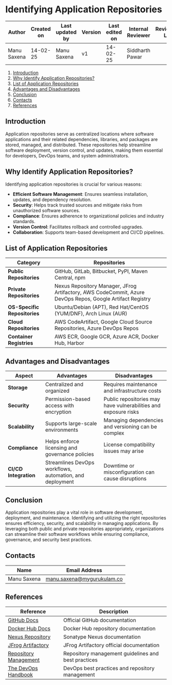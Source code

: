 # Identifying Application Repositories

| **Author** | **Created on** | **Last updated by** |**Version**| **Last edited on** | **Internal Reviewer** | **Reviewer L0** |**Reviewer L1** |**Reviewer L2** |
|------------|----------------|---------------------|-----------|--------------------|---------------|---------------|---------------|---------------|
| Manu Saxena | 14-02-25      | Manu Saxena         | v1 | 14-02-25       | Siddharth Pawar |  | | |

1. [Introduction](#introduction)
2. [Why Identify Application Repositories?](#why-identify-application-repositories)
3. [List of Application Repositories](#list-of-application-repositories)
4. [Advantages and Disadvantages](#advantages-and-disadvantages)
5. [Conclusion](#conclusion)
6. [Contacts](#contacts)
7. [References](#references)

## Introduction
Application repositories serve as centralized locations where software applications and their related dependencies, libraries, and packages are stored, managed, and distributed. These repositories help streamline software deployment, version control, and updates, making them essential for developers, DevOps teams, and system administrators.

## Why Identify Application Repositories?

Identifying application repositories is crucial for various reasons:
- **Efficient Software Management**: Ensures seamless installation, updates, and dependency resolution.
- **Security**: Helps track trusted sources and mitigate risks from unauthorized software sources.
- **Compliance**: Ensures adherence to organizational policies and industry standards.
- **Version Control**: Facilitates rollback and controlled upgrades.
- **Collaboration**: Supports team-based development and CI/CD pipelines.


## List of Application Repositories

| **Category** | **Repositories** |
|-------------|----------------|
| **Public Repositories** | GitHub, GitLab, Bitbucket, PyPI, Maven Central, npm |
| **Private Repositories** | Nexus Repository Manager, JFrog Artifactory, AWS CodeCommit, Azure DevOps Repos, Google Artifact Registry |
| **OS-Specific Repositories** | Ubuntu/Debian (APT), Red Hat/CentOS (YUM/DNF), Arch Linux (AUR) |
| **Cloud Repositories** | AWS CodeArtifact, Google Cloud Source Repositories, Azure DevOps Repos |
| **Container Registries** | AWS ECR, Google GCR, Azure ACR, Docker Hub, Harbor |

## Advantages and Disadvantages

| **Aspect** | **Advantages** | **Disadvantages** |
|-----------|--------------|----------------|
| **Storage** | Centralized and organized | Requires maintenance and infrastructure costs |
| **Security** | Permission-based access with encryption | Public repositories may have vulnerabilities and exposure risks |
| **Scalability** | Supports large-scale environments | Managing dependencies and versioning can be complex |
| **Compliance** | Helps enforce licensing and governance policies | License compatibility issues may arise |
| **CI/CD Integration** | Streamlines DevOps workflows, automation, and deployment | Downtime or misconfiguration can cause disruptions |

## Conclusion

Application repositories play a vital role in software development, deployment, and maintenance. Identifying and utilizing the right repositories ensures efficiency, security, and scalability in managing applications. By leveraging both public and private repositories appropriately, organizations can streamline their software workflows while ensuring compliance, governance, and security best practices.

## Contacts

| Name| Email Address      |
|-----|--------------------------|
| Manu Saxena | manu.saxena@mygurukulam.co|

## References
|**Reference** | **Description** |
|-------------|----------------|
| [GitHub Docs](https://docs.github.com) | Official GitHub documentation |
| [Docker Hub Docs](https://hub.docker.com) | Docker Hub repository documentation |
| [Nexus Repository](https://help.sonatype.com/) | Sonatype Nexus documentation |
| [JFrog Artifactory](https://jfrog.com/artifactory/) | JFrog Artifactory official documentation |
| [Repository Management](https://martinfowler.com/articles/microservices.html) | Repository management guidelines and best practices |
| [The DevOps Handbook](https://itrevolution.com/the-devops-handbook/) | DevOps best practices and repository management |
